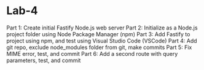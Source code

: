# Lab-4
Part 1: Create initial Fastify Node.js web server Part 2: Initialize as a Node.js project folder using Node Package Manager (npm) Part 3: Add Fastify to project using npm, and test using Visual Studio Code (VSCode) Part 4: Add git repo, exclude node_modules folder from git, make commits Part 5: Fix MIME error, test, and commit Part 6: Add a second route with query parameters, test, and commit
